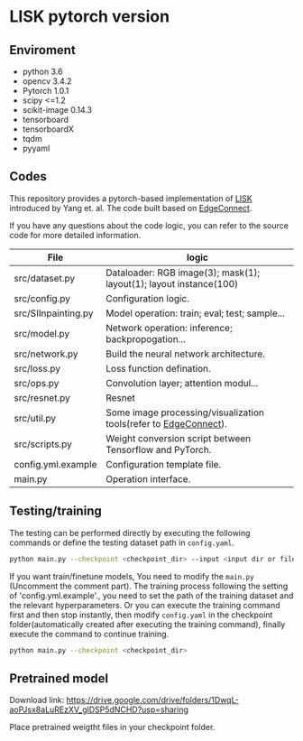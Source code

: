 # LISK pytorch version

## Enviroment

- python 3.6
- opencv 3.4.2
- Pytorch 1.0.1
- scipy <=1.2
- scikit-image 0.14.3
- tensorboard
- tensorboardX
- tqdm 
- pyyaml 


## Codes

This repository provides a pytorch-based implementation of [LISK] introduced by Yang et. al.
The code built based on [EdgeConnect].

If you have any questions about the code logic, you can refer to the source code for more detailed information.

| File | logic |
| ------ | ------ |
| src/dataset.py | Dataloader: RGB image(3); mask(1); layout(1); layout instance(100) |
| src/config.py | Configuration logic. |
| src/SIInpainting.py | Model operation: train; eval; test; sample... |
| src/model.py | Network operation: inference; backpropogation...|
| src/network.py | Build the neural network architecture. |
| src/loss.py | Loss function defination.|
| src/ops.py | Convolution layer; attention modul... |
| src/resnet.py | Resnet|
| src/util.py | Some image processing/visualization  tools(refer to [EdgeConnect]). |
| src/scripts.py | Weight conversion script between Tensorflow and PyTorch.|
| config.yml.example | Configuration template file. |
| main.py | Operation interface. |



## Testing/training

The testing can be performed directly by executing the following commands or define the testing dataset path in `config.yaml`.
```sh
python main.py --checkpoint <checkpoint_dir> --input <input dir or file> --mask <mask dir or file> --output <output dir> --dubug <optional>
```

If you want train/finetune models, You need to modify the `main.py` (Uncomment the comment part).
The training process following the setting of 'config.yml.example'., you need to set the path of the training dataset and the relevant hyperparameters.
Or you can execute the training command first and then stop instantly, then modify `config.yaml` in the checkpoint folder(automatically created after executing the training command), finally execute the command to continue training.

```sh
python main.py --checkpoint <checkpoint_dir>
```

## Pretrained model
Download link:
https://drive.google.com/drive/folders/1DwqL-aoPJsx8aLuREzXV_glDSP5dNCHD?usp=sharing

Place pretrained weigtht files in your checkpoint folder.

[//]: # ()

   [EdgeConnect]: <https://github.com/knazeri/edge-connect>
   [LISK]: <https://github.com/YoungGod/sturcture-inpainting>
   [SEAN]: <https://github.com/ZPdesu/SEAN>
   [Partial convolution]: <https://github.com/NVIDIA/partialconv>
   [Structured3D]: <https://github.com/bertjiazheng/Structured3D>
   [HorizonNet]: <https://github.com/sunset1995/HorizonNet>
